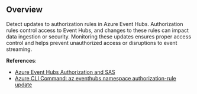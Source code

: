 ## Overview

Detect updates to authorization rules in Azure Event Hubs. Authorization rules control access to Event Hubs, and changes to these rules can impact data ingestion or security. Monitoring these updates ensures proper access control and helps prevent unauthorized access or disruptions to event streaming.

**References**:
- [Azure Event Hubs Authorization and SAS](https://learn.microsoft.com/en-us/azure/event-hubs/authorize-access-event-hubs)
- [Azure CLI Command: az eventhubs namespace authorization-rule update](https://learn.microsoft.com/en-us/cli/azure/eventhubs/namespace/authorization-rule?view=azure-cli-latest#az-eventhubs-namespace-authorization-rule-update)
